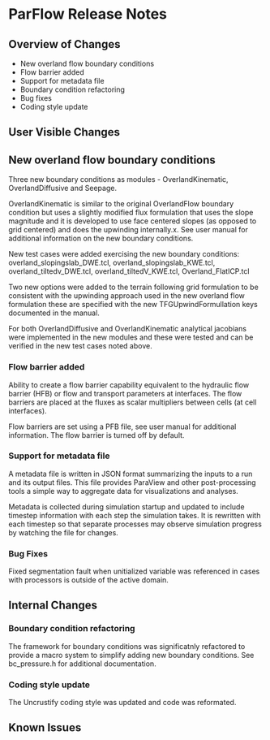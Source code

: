 # ParFlow Release Notes

## Overview of Changes

* New overland flow boundary conditions
* Flow barrier added
* Support for metadata file
* Boundary condition refactoring
* Bug fixes
* Coding style update

## User Visible Changes

## New overland flow boundary conditions

Three new boundary conditions as modules - OverlandKinematic,
OverlandDiffusive and Seepage.

OverlandKinematic is similar to the original OverlandFlow boundary
condition but uses a slightly modified flux formulation that uses the
slope magnitude and it is developed to use face centered slopes (as
opposed to grid centered) and does the upwinding internally.x.  See user
manual for additional information on the new boundary conditions.

New test cases were added exercising the new boundary conditions:
overland_slopingslab_DWE.tcl, overland_slopingslab_KWE.tcl,
overland_tiltedv_DWE.tcl, overland_tiltedV_KWE.tcl,
Overland_FlatICP.tcl

Two new options were added to the terrain following grid formulation
to be consistent with the upwinding approach used in the new overland
flow formulation these are specified with the new
TFGUpwindFormullation keys documented in the manual.

For both OverlandDiffusive and OverlandKinematic analytical jacobians
were implemented in the new modules and these were tested and can be
verified in the new test cases noted above.

### Flow barrier added

Ability to create a flow barrier capability equivalent to the
hydraulic flow barrier (HFB) or flow and transport parameters at
interfaces. The flow barriers are placed at the fluxes as scalar
multipliers between cells (at cell interfaces).

Flow barriers are set using a PFB file, see user manual for additional
information.  The flow barrier is turned off by default.

### Support for metadata file

A metadata file is written in JSON format summarizing the inputs to a
run and its output files. This file provides ParaView and other
post-processing tools a simple way to aggregate data for
visualizations and analyses.

Metadata is collected during simulation startup and updated to include
timestep information with each step the simulation takes.  It is
rewritten with each timestep so that separate processes may observe
simulation progress by watching the file for changes.

### Bug Fixes

Fixed segmentation fault when unitialized variable was referenced in
cases with processors is outside of the active domain.

## Internal Changes

### Boundary condition refactoring

The framework for boundary conditions was significatnly refactored to provide a
macro system to simplify adding new boundary conditions. See
bc_pressure.h for additional documentation.

### Coding style update

The Uncrustify coding style was updated and code was reformated.

## Known Issues

